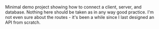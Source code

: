 Minimal demo project showing how to connect a client, server, and database. Nothing here should be taken as in any way good practice. I'm not even sure about the routes - it's been a while since I last designed an API from scratch.